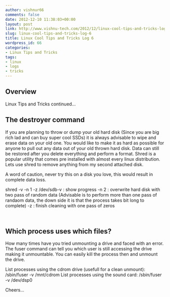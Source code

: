 ```yaml
---
author: vishnur66
comments: false
date: 2012-12-10 11:38:03+00:00
layout: post
link: http://www.vishnu-tech.com/2012/12/linux-cool-tips-and-tricks-log-6/
slug: linux-cool-tips-and-tricks-log-6
title: Linux Cool Tips and Tricks Log 6
wordpress_id: 66
categories:
- Linux Tips and Tricks
tags:
- linux
- logs
- tricks
---
```


## Overview


Linux Tips and Tricks continued…


## The destroyer command


If you are planning to throw or dump your old hard disk (Since you are big rich lad and can buy super cool SSDs) it is always advisable to wipe and erase data on your old one. You would like to make it as hard as possible for anyone to pull out any data out of your old thrown hard disk. Data can still be restored after you delete everything and perform a format. Shred is a popular utility that comes pre installed with almost every linux distribution. Lets use shred to remove anything from my second attached disk.

A word of caution, never try this on a disk you love, this would result in complete data loss.



shred -v -n 1 -z /dev/sdb-v : show progress
-n 2 : overwrite hard disk with two pass of random data (Advisable is to perform more than one pass of randaom data, the down side it is that the process takes bit long to complete)
-z : finish cleaning with one pass of zeros




 


## Which process uses which files?


How many times have you tried unmounting a drive and faced with an error. The fuser command can tell you which user is still accessing the drive making it unmountable. You can easily kill the process then and unmount the drive.



List processes using the cdrom drive (usefull for a clean unmount):
/sbin/fuser -v /mnt/cdrom
List processes using the sound card:
/sbin/fuser -v /dev/dsp0


Cheers…
